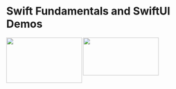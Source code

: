 # Swift Fundamentals and SwiftUI Demos
<img align="left" src="https://user-images.githubusercontent.com/63741198/113543572-1451be80-9600-11eb-83e7-0cc646a1f48a.png" width=200 height=120>
<img src="https://user-images.githubusercontent.com/63741198/113543601-23d10780-9600-11eb-9995-22b719a6ef7a.png" width=200 height=100>
